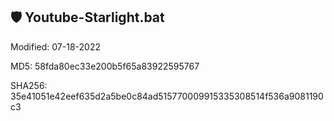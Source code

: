 ## :shield: Youtube-Starlight.bat

Modified: 07-18-2022

MD5: 58fda80ec33e200b5f65a83922595767

SHA256: 35e41051e42eef635d2a5be0c84ad515770009915335308514f536a9081190c3
